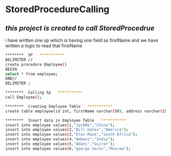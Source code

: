 # StoredProcedureCalling
## _this project is created to call StoredProcedrue_

i have written one sp which is having one field as firstName and we have written a logic to read that firstName

```sh
********  SP   ***********
DELIMITER //
create procedure Employee()
BEGIN
select * from employee;
END//
DELIMITER ;
```

```sh
********  Calling Sp   ***********
call Employee();
```
```sh
********  Creating Employee Table   ***********
create table employee(id int, firstName varchar(50), address varchar(250));
```
```sh
********  Insert data in Employee Table   ***********
insert into employee values(1,"JackMa","China");
insert into employee values(2,"Bill Gates","America");
insert into employee values(3,"Elon Musk","South Africa");
insert into employee values(4,"Ambani","India");
insert into employee values(5,"Adani","Gujrat");
insert into employee values(6,"george Soros","Moscow");
```
